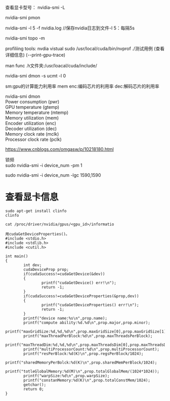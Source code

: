 查看显卡型号： 
nvidia-smi -L  

nvidia-smi pmon

nvidia-smi -l 5 -f nvidia.log  //保存nvidia日志到文件-l 5：每隔5s   
 
nvidia-smi topo -m

profiliing tools:
nvdia vistual
sudo /usr/local/cuda/bin/nvprof ./测试用例  (查看详细信息)  (--print-gpu-trace)


man func
.h文件夹:/usr/loacal/cuda/include/

nvidia-smi dmon -s ucmt -l 0

sm:gpu的计算能力利用率
mem
enc:编码芯片的利用率
dec:解码芯片的利用率

nvidia-smi dmon  
Power consumption (pwr)  
GPU temperature (gtemp)  
Memory temperature (mtemp)  
Memory utilization (mem)  
Encoder utilization (enc)  
Decoder utilization (dec)  
Memory clock rate (mclk)  
Processor clock rate (pclk)  

https://www.cnblogs.com/omgasw/p/10218180.html  


锁频  
sudo nvidia-smi -i device_num -pm 1  




sudo nvidia-smi -i device_num -lgc 1590,1590  


# 查看显卡信息 #  
    sudo apt-get install clinfo
    clinfo

    cat /proc/driver/nvidia/gpus/<gpu_id>/informatio
    
    用cudaGetDeviceProperties()。
    #include <stdio.h>
    #include <stdlib.h>
    #include <cutil.h>

    int main()
    {
            int dev;
            cudaDeviceProp prop;
            if(cudaSuccess!=cudaGetDevice(&dev))
            {
                    printf("cudaGetDevice() err!\n");
                    return -1;
            }
            if(cudaSuccess!=cudaGetDeviceProperties(&prop,dev))
            {
                    printf("cudaGetDeviceProperties() err!\n");
                    return -1;
            }
            printf("device name:%s\n",prop.name);
            printf("compute ability:%d.%d\n",prop.major,prop.minor);
            printf("maxGridSize:%d,%d,%d\n",prop.maxGridSize[0],prop.maxGridSize[1],prop.maxGridSize[2]);
            printf("maxThreadPerBlock:%d\n",prop.maxThreadsPerBlock);
            printf("maxThreadDim:%d,%d,%d\n",prop.maxThreadsDim[0],prop.maxThreadsDim[1],prop.maxThreadsDim[2]);
            printf("multiProcessorCount:%d\n",prop.multiProcessorCount);
            printf("resPerBlock:%d(K)\n",prop.regsPerBlock/1024);
            printf("sharedMemoryPerBolck:%d(K)\n",prop.sharedMemPerBlock/1024);
            printf("totleGlobalMemory:%d(M)\n",prop.totalGlobalMem/(1024*1024));
            printf("warpSize:%d\n",prop.warpSize);
            printf("constanMemory:%d(K)\n",prop.totalConstMem/1024);
            getchar();
            return 0;
    }
